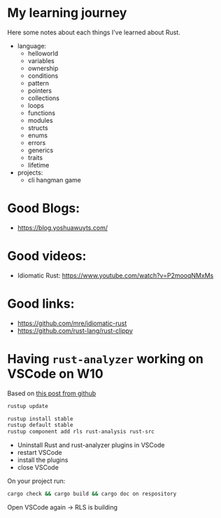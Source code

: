 # My learning journey

Here some notes about each things I've learned about Rust.

- language:
    - helloworld
    - variables
    - ownership
    - conditions
    - pattern
    - pointers
    - collections
    - loops
    - functions
    - modules
    - structs
    - enums
    - errors
    - generics
    - traits
    - lifetime
- projects:
    - cli hangman game

#   Good Blogs:

- https://blog.yoshuawuyts.com/

#   Good videos:

- Idiomatic Rust: https://www.youtube.com/watch?v=P2mooqNMxMs

#   Good links:

- https://github.com/mre/idiomatic-rust
- https://github.com/rust-lang/rust-clippy

#   Having `rust-analyzer` working on VSCode on W10

Based on [this post from github](https://github.com/rust-lang/vscode-rust/issues/237#issuecomment-478299249)

```bash
rustup update

rustup install stable
rustup default stable
rustup component add rls rust-analysis rust-src
```


-   Uninstall Rust and rust-analyzer plugins in VSCode
-   restart VSCode
-   install the plugins
-   close VSCode

On your project run:

```bash
cargo check && cargo build && cargo doc on respository
```

Open VSCode again -> RLS is building


<!-- -   install `rust-analyzer` for VSCode
-   Settings ->
    -   Activate all available features
    -   "rust-client.channel": "nightly",
    -   "rust-client.engine": "rust-analyzer",
    -   "rust-analyzer.trace.extension": true,
    -   "rust-analyzer.trace.server": "verbose",

Here an example of the `rust-analyzer` json setting

```json
{
    "workbench.colorTheme": "Horizon",
    "rust-client.trace.server": "verbose",
    "rust-client.updateOnStartup": true,
    "rust.build_lib": false,
    "rust.rust-analyzer.releaseTag": "stable",
    "rust.rls.executable": "cargo",
    "rust.rls.args": null,
    "rust.rls.env": null,
    "editor.parameterHints.enabled": false,
    "files.eol": "\n",
    "debug.allowBreakpointsEverywhere": true,
    "editor.defaultFormatter": "rust-lang.rust",
    "editor.formatOnPaste": true,
    "editor.formatOnSave": true,
    "rust-client.channel": "stable",
    "editor.codeActionsOnSave": null,
    "window.zoomLevel": 0,
    "rust-client.engine": "rust-analyzer",
    "rust-analyzer.cargo.allFeatures": true,
    "rust-analyzer.cargo.target": null,
    "rust-analyzer.trace.extension": true,
    "rust-analyzer.trace.server": "verbose",
    "rust-analyzer.linkedProjects": [
        "absolute-path-to/Cargo.toml"
    ],
    "rust.rust-analyzer": {
        "releaseTag": "stable",
        "path": null
    }
}

``` -->